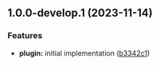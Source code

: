 ## 1.0.0-develop.1 (2023-11-14)


### Features

* **plugin:** initial implementation ([b3342c1](https://github.com/fmauNeko/DiscordUnreadVoiceText/commit/b3342c13908abf74af653d579603b9dad3a58f2b))
